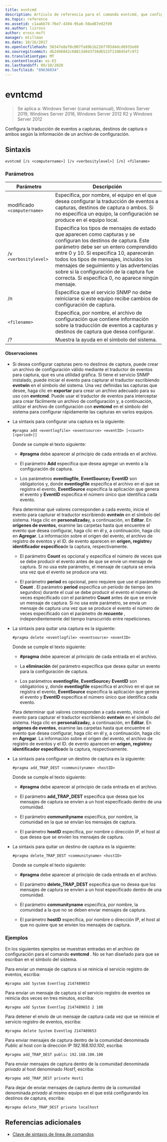 ```yaml
---
title: evntcmd
description: Artículo de referencia para el comando evntcmd, que configura la traducción de eventos a capturas, destinos de captura o ambos según la información de un archivo de configuración.
ms.topic: reference
ms.assetid: c1aabb74-76e7-4304-95a6-50ad87e92fd9
ms.author: lizross
author: eross-msft
manager: mtillman
ms.date: 10/16/2017
ms.openlocfilehash: 50347e8ef8c007fa89b1b226f705d4dcd6935e60
ms.sourcegitcommit: db2d46842c68813d043738d6523f13d8454fc972
ms.translationtype: MT
ms.contentlocale: es-ES
ms.lasthandoff: 09/10/2020
ms.locfileid: "89636034"
---
```

# <a name="evntcmd"></a>evntcmd

> Se aplica a: Windows Server (canal semianual), Windows Server 2019, Windows Server 2016, Windows Server 2012 R2 y Windows Server 2012

Configura la traducción de eventos a capturas, destinos de captura o ambos según la información de un archivo de configuración.

## <a name="syntax"></a>Sintaxis

```
evntcmd [/s <computername>] [/v <verbositylevel>] [/n] <filename>
```

### <a name="parameters"></a>Parámetros

| Parámetro | Descripción |
| --------- | ----------- |
| modificado `<computername>` | Especifica, por nombre, el equipo en el que desea configurar la traducción de eventos a capturas, destinos de captura o ambos. Si no especifica un equipo, la configuración se produce en el equipo local. |
| /v `<verbositylevel>` | Especifica los tipos de mensajes de estado que aparecen como capturas y se configuran los destinos de captura. Este parámetro debe ser un entero comprendido entre 0 y 10. Si especifica 10, aparecerán todos los tipos de mensajes, incluidos los mensajes de seguimiento y las advertencias sobre si la configuración de la captura fue correcta. Si especifica 0, no aparece ningún mensaje. |
| /n | Especifica que el servicio SNMP no debe reiniciarse si este equipo recibe cambios de configuración de captura. |
| `<filename>` | Especifica, por nombre, el archivo de configuración que contiene información sobre la traducción de eventos a capturas y destinos de captura que desea configurar. |
| /? | Muestra la ayuda en el símbolo del sistema. |

#### <a name="remarks"></a>Observaciones

- Si desea configurar capturas pero no destinos de captura, puede crear un archivo de configuración válido mediante el traductor de eventos para captura, que es una utilidad gráfica. Si tiene el servicio SNMP instalado, puede iniciar el evento para capturar el traductor escribiendo **evntwin** en el símbolo del sistema. Una vez definidas las capturas que desee, haga clic en **exportar** para crear un archivo adecuado para su uso con **evntcmd**. Puede usar el traductor de eventos para interceptar para crear fácilmente un archivo de configuración y, a continuación, utilizar el archivo de configuración con **evntcmd** en el símbolo del sistema para configurar rápidamente las capturas en varios equipos.

- La sintaxis para configurar una captura es la siguiente:

  ```
  #pragma add <eventlogfile> <eventsource> <eventID> [<count> [<period>]]
  ```

  Donde se cumple el texto siguiente:

    - **#pragma** debe aparecer al principio de cada entrada en el archivo.

    - El parámetro **Add** especifica que desea agregar un evento a la configuración de captura.

    - Los parámetros **eventlogfile**, **EventSource**y **EventID** son obligatorios y, donde **eventlogfile** especifica el archivo en el que se registra el evento, **EventSource** especifica la aplicación que genera el evento y **EventID** especifica el número único que identifica cada evento.

    Para determinar qué valores corresponden a cada evento, inicie el evento para capturar el traductor escribiendo **evntwin** en el símbolo del sistema. Haga clic en **personalizada**y, a continuación, en **Editar**. En **orígenes de eventos**, examine las carpetas hasta que encuentre el evento que desea configurar, haga clic en él y, a continuación, haga clic en **Agregar**. La información sobre el origen del evento, el archivo de registro de eventos y el ID. de evento aparecen en **origen, registro**y **identificador específico**de la captura, respectivamente.

    - El parámetro **Count** es opcional y especifica el número de veces que se debe producir el evento antes de que se envíe un mensaje de captura. Si no usa este parámetro, el mensaje de captura se envía una vez que el evento se produce una vez.

    - El parámetro **period** es opcional, pero requiere que use el parámetro **Count** . El parámetro **period** especifica un período de tiempo (en segundos) durante el cual se debe producir el evento el número de veces especificado con el parámetro **Count** antes de que se envíe un mensaje de captura. Si no usa este parámetro, se envía un mensaje de captura una vez que se produce el evento el número de veces especificado con el parámetro de ***recuento*** , independientemente del tiempo transcurrido entre repeticiones.

- La sintaxis para quitar una captura es la siguiente:

  ```
  #pragma delete <eventlogfile> <eventsource> <eventID>
  ```

  Donde se cumple el texto siguiente:

    - **#pragma** debe aparecer al principio de cada entrada en el archivo.

    - La **eliminación** del parámetro especifica que desea quitar un evento para la configuración de captura.

    - Los parámetros **eventlogfile**, **EventSource**y **EventID** son obligatorios y, donde **eventlogfile** especifica el archivo en el que se registra el evento, **EventSource** especifica la aplicación que genera el evento y **EventID** especifica el número único que identifica cada evento.

    Para determinar qué valores corresponden a cada evento, inicie el evento para capturar el traductor escribiendo **evntwin** en el símbolo del sistema. Haga clic en **personalizada**y, a continuación, en **Editar**. En **orígenes de eventos**, examine las carpetas hasta que encuentre el evento que desea configurar, haga clic en él y, a continuación, haga clic en **Agregar**. La información sobre el origen del evento, el archivo de registro de eventos y el ID. de evento aparecen en **origen, registro**y **identificador específico**de la captura, respectivamente.

- La sintaxis para configurar un destino de captura es la siguiente:

  ```
  #pragma add_TRAP_DEST <communityname> <hostID>
  ```

  Donde se cumple el texto siguiente:

    - **#pragma** debe aparecer al principio de cada entrada en el archivo.

    - El parámetro **add_TRAP_DEST** especifica que desea que los mensajes de captura se envíen a un host especificado dentro de una comunidad.

    - El parámetro **communityname** especifica, por nombre, la comunidad en la que se envían los mensajes de captura.

    - El parámetro **hostID** especifica, por nombre o dirección IP, el host al que desea que se envíen los mensajes de captura.

- La sintaxis para quitar un destino de captura es la siguiente:

  ```
  #pragma delete_TRAP_DEST <communityname> <hostID>
  ```

  Donde se cumple el texto siguiente:

    - **#pragma** debe aparecer al principio de cada entrada en el archivo.

    - El parámetro **delete_TRAP_DEST** especifica que no desea que los mensajes de captura se envíen a un host especificado dentro de una comunidad.

    - El parámetro **communityname** especifica, por nombre, la comunidad a la que no se deben enviar mensajes de captura.

    - El parámetro **hostID** especifica, por nombre o dirección IP, el host al que no quiere que se envíen los mensajes de captura.

### <a name="examples"></a>Ejemplos

En los siguientes ejemplos se muestran entradas en el archivo de configuración para el comando **evntcmd** . No se han diseñado para que se escriban en el símbolo del sistema.

Para enviar un mensaje de captura si se reinicia el servicio registro de eventos, escriba:

```
#pragma add System Eventlog 2147489653
```

Para enviar un mensaje de captura si el servicio registro de eventos se reinicia dos veces en tres minutos, escriba:

```
#pragma add System Eventlog 2147489653 2 180
```

Para detener el envío de un mensaje de captura cada vez que se reinicie el servicio registro de eventos, escriba:

```
#pragma delete System Eventlog 2147489653
```

Para enviar mensajes de captura dentro de la comunidad denominada *Public* al host con la dirección IP *192.168.100.100*, escriba:

```
#pragma add_TRAP_DEST public 192.168.100.100
```

Para enviar mensajes de captura dentro de la comunidad denominada *privado* al host denominado *Host1*, escriba:

```
#pragma add_TRAP_DEST private Host1
```

Para dejar de enviar mensajes de captura dentro de la comunidad denominada *privado* al mismo equipo en el que está configurando los destinos de captura, escriba:

```
#pragma delete_TRAP_DEST private localhost
```

## <a name="additional-references"></a>Referencias adicionales

- [Clave de sintaxis de línea de comandos](command-line-syntax-key.md)
